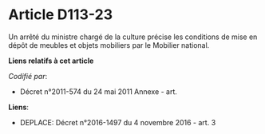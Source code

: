 # Article D113-23

Un arrêté du ministre chargé de la culture précise les conditions de mise en dépôt de meubles et objets mobiliers par le
Mobilier national.

**Liens relatifs à cet article**

_Codifié par_:

  - Décret n°2011-574 du 24 mai 2011 Annexe - art.

**Liens**:

  - DEPLACE: Décret n°2016-1497 du 4 novembre 2016 - art. 3
